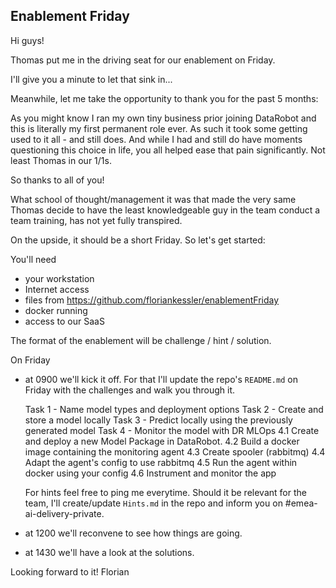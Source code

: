 ## Enablement Friday

Hi guys!

Thomas put me in the driving seat for our enablement on Friday.

I'll give you a minute to let that sink in...

Meanwhile, let me take the opportunity to thank you for the past 5 months:

As you might know I ran my own tiny business prior joining DataRobot and this is literally my first permanent role ever. As such it took some getting used to it all - and still does. And while I had and still do have moments questioning this choice in life, you all helped ease that pain significantly. Not least Thomas in our 1/1s.

So thanks to all of you!

What school of thought/management it was that made the very same Thomas decide to have the least knowledgeable guy in the team conduct a team training, has not yet fully transpired.

On the upside, it should be a short Friday. So let's get started:

You'll need

- your workstation
- Internet access
- files from https://github.com/floriankessler/enablementFriday
- docker running
- access to our SaaS

The format of the enablement will be challenge / hint / solution.

On Friday

- at 0900 we'll kick it off. For that I'll update the repo's `README.md` on Friday with the challenges and walk you through it.

    Task 1 - Name model types and deployment options
    Task 2 - Create and store a model locally
    Task 3 - Predict locally using the previously generated model
    Task 4 - Monitor the model with DR MLOps
      4.1 Create and deploy a new Model Package in DataRobot.
      4.2 Build a docker image containing the monitoring agent
      4.3 Create spooler (rabbitmq)
      4.4 Adapt the agent's config to use rabbitmq
      4.5 Run the agent within docker using your config
      4.6 Instrument and monitor the app

  For hints feel free to ping me everytime. Should it be relevant for the team, I'll create/update `Hints.md` in the repo and inform you on #emea-ai-delivery-private.

- at 1200 we'll reconvene to see how things are going.
- at 1430 we'll have a look at the solutions.

Looking forward to it!
Florian
